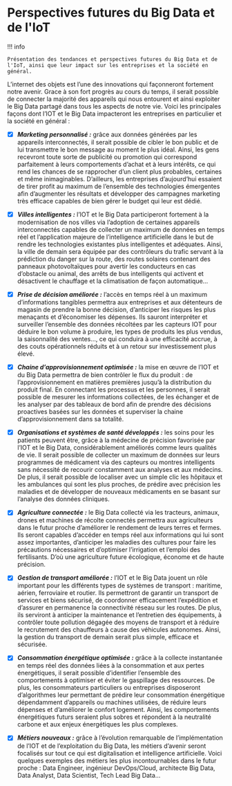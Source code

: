 # **Perspectives futures du Big Data et de l'IoT**

!!! info

    Présentation des tendances et perspectives futures du Big Data et de l'IoT, ainsi que leur impact sur les entreprises et la société en général.


L’internet des objets est l’une des innovations qui façonneront fortement notre avenir. Grace à son fort progrès au cours du temps, il serait possible de connecter la majorité des appareils qui nous entourent et ainsi exploiter le Big Data partagé dans tous les aspects de notre vie. Voici les principales façons dont l’IOT et le Big Data impacteront les entreprises en particulier et la société en général :

- [x] ***Marketing personnalisé :*** grâce aux données générées par les appareils interconnectés, il serait possible de cibler le bon public et de lui transmettre le bon message au moment le plus idéal. Ainsi, les gens recevront toute sorte de publicité ou promotion qui correspond parfaitement à leurs comportements d’achat et à leurs intérêts, ce qui rend les chances de se rapprocher d’un client plus probables, certaines et même inimaginables.  D’ailleurs, les entreprises d’aujourd’hui essaient de tirer profit au maximum de l’ensemble des technologies émergentes afin d’augmenter les résultats et développer des campagnes marketing très efficace capables de bien gérer le budget qui leur est dédié.

- [x] ***Villes intelligentes :***  l’IOT et le Big Data participeront fortement à la modernisation de nos villes via l’adoption de certaines appareils interconnectés capables de collecter un maximum de données en temps réel et l’application majeure de l’intelligence artificielle dans le but de rendre les technologies existantes plus intelligentes et adéquates. Ainsi, la ville de demain sera équipée par des contrôleurs du trafic servant à la prédiction du danger sur la route, des routes solaires contenant des panneaux photovoltaïques pour avertir les conducteurs en cas d’obstacle ou animal, des arrêts de bus intelligents qui activent et désactivent le chauffage et la climatisation de façon automatique…

- [x] ***Prise de décision améliorée :*** l’accès en temps réel à un maximum d’informations tangibles permettra aux entreprises et aux détenteurs de magasin de prendre la bonne décision, d’anticiper les risques les plus menaçants et d’économiser les dépenses. Ils sauront interpréter et surveiller l’ensemble des données récoltées par les capteurs IOT pour déduire le bon volume à produire, les types de produits les plus vendus, la saisonnalité des ventes…, ce qui conduira à une efficacité accrue, à des couts opérationnels réduits et à un retour sur investissement plus élevé.

- [x] ***Chaine d’approvisionnement optimisée :*** la mise en œuvre de l’IOT et du Big Data permettra de bien contrôler le flux du produit : de l’approvisionnement en matières premières jusqu’à la distribution du produit final. En connectant les processus et les personnes, il serait possible de mesurer les informations collectées, de les échanger et de les analyser par des tableaux de bord afin de prendre des décisions proactives basées sur les données et superviser la chaine d’approvisionnement dans sa totalité.

- [x] ***Organisations et systèmes de santé développés :*** les soins pour les patients peuvent être, grâce à la médecine de précision favorisée par l’IOT et le Big Data, considérablement améliorés comme leurs qualités de vie. Il serait possible de collecter un maximum de données sur leurs programmes de médicament via des capteurs ou montres intelligents sans nécessité de recourir constamment aux analyses et aux médecins. De plus, il serait possible de localiser avec un simple clic les hôpitaux et les ambulances qui sont les plus proches, de prédire avec précision les maladies et de développer de nouveaux médicaments en se basant sur l’analyse des données cliniques.

- [x] ***Agriculture connectée :*** le Big Data collecté via les tracteurs, animaux, drones et machines de récolte connectés permettra aux agriculteurs dans le futur proche d’améliorer le rendement de leurs terres et fermes. Ils seront capables d’accéder en temps réel aux informations qui lui sont assez importantes, d’anticiper les maladies des cultures pour faire les précautions nécessaires et d’optimiser l’irrigation et l’emploi des fertilisants. D’où une agriculture future écologique, économe et de haute précision.

- [x] ***Gestion de transport améliorée :*** l’IOT et le Big Data jouent un rôle important pour les différents types de systèmes de transport : maritime, aérien, ferroviaire et routier. Ils permettront de garantir un transport de services et biens sécurisé, de coordonner efficacement l’expédition et d’assurer en permanence la connectivité réseau sur les routes. De plus, ils serviront à anticiper la maintenance et l’entretien des équipements, à contrôler toute pollution dégagée des moyens de transport et à réduire le recrutement des chauffeurs à cause des véhicules autonomes. Ainsi, la gestion du transport de demain serait plus simple, efficace et sécurisée.

- [x] ***Consommation énergétique optimisée :*** grâce à la collecte instantanée en temps réel des données liées à la consommation et aux pertes énergétiques, il serait possible d’identifier l’ensemble des comportements à optimiser et éviter le gaspillage des ressources. De plus, les consommateurs particuliers ou entreprises disposeront d’algorithmes leur permettant de prédire leur consommation énergétique dépendamment d’appareils ou machines utilisées, de réduire leurs dépenses et d’améliorer le confort logement. Ainsi, les comportements énergétiques futurs seraient plus sobres et répondent à la neutralité carbone et aux enjeux énergétiques les plus complexes. 

- [x] ***Métiers nouveaux :*** grâce à l’évolution remarquable de l’implémentation de l’IOT et de l’exploitation du Big Data, les métiers d’avenir seront focalisés sur tout ce qui est digitalisation et intelligence artificielle. Voici quelques exemples des métiers les plus incontournables dans le futur proche : Data Engineer, ingénieur DevOps/Cloud, architecte Big Data, Data Analyst, Data Scientist, Tech Lead Big Data…

